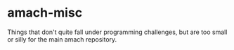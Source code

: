 amach-misc
==========

Things that don&#39;t quite fall under programming challenges, but are too small or silly for the main amach repository.